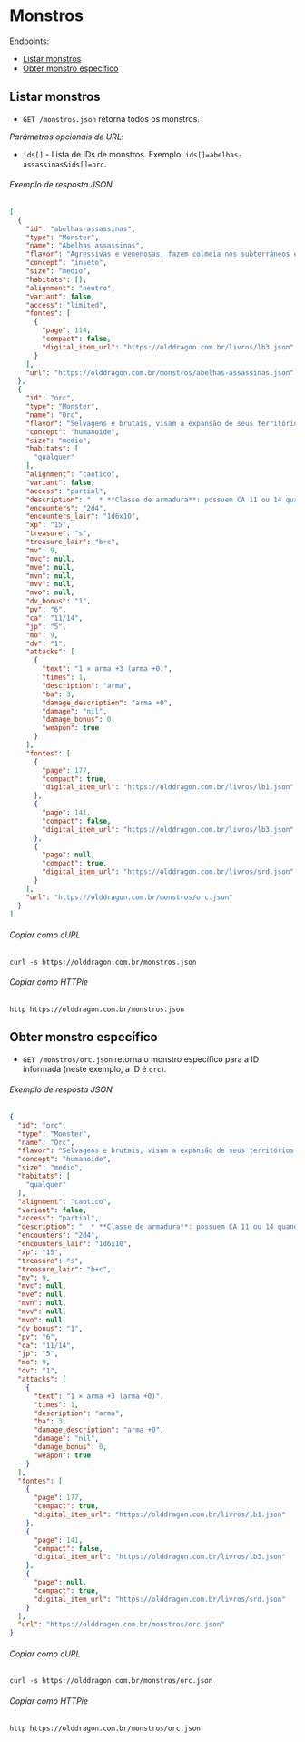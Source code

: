 Monstros
========

Endpoints:

- [Listar monstros](#listar-monstros)
- [Obter monstro específico](#obter-monstro-específico)

Listar monstros
--------------

* `GET /monstros.json` retorna todos os monstros.

_Parâmetros opcionais de URL_:

* `ids[]` - Lista de IDs de monstros. Exemplo: `ids[]=abelhas-assassinas&ids[]=orc`.

###### Exemplo de resposta JSON
<!-- START monsters_index.json -->
```json
[
  {
    "id": "abelhas-assassinas",
    "type": "Monster",
    "name": "Abelhas assassinas",
    "flavor": "Agressivas e venenosas, fazem colmeia nos subterrâneos e tocas.",
    "concept": "inseto",
    "size": "medio",
    "habitats": [],
    "alignment": "neutro",
    "variant": false,
    "access": "limited",
    "fontes": [
      {
        "page": 114,
        "compact": false,
        "digital_item_url": "https://olddragon.com.br/livros/lb3.json"
      }
    ],
    "url": "https://olddragon.com.br/monstros/abelhas-assassinas.json"
  },
  {
    "id": "orc",
    "type": "Monster",
    "name": "Orc",
    "flavor": "Selvagens e brutais, visam a expansão de seus territórios por meio de invasões e constantes ataques aos outros povos.",
    "concept": "humanoide",
    "size": "medio",
    "habitats": [
      "qualquer"
    ],
    "alignment": "caotico",
    "variant": false,
    "access": "partial",
    "description": "  * **Classe de armadura**: possuem CA 11 ou 14 quando usam armadura de couro e escudo.\n\n  * **Infravisão**: 18 metros.",
    "encounters": "2d4",
    "encounters_lair": "1d6x10",
    "xp": "15",
    "treasure": "s",
    "treasure_lair": "b+c",
    "mv": 9,
    "mvc": null,
    "mve": null,
    "mvn": null,
    "mvv": null,
    "mvo": null,
    "dv_bonus": "1",
    "pv": "6",
    "ca": "11/14",
    "jp": "5",
    "mo": 9,
    "dv": "1",
    "attacks": [
      {
        "text": "1 × arma +3 (arma +0)",
        "times": 1,
        "description": "arma",
        "ba": 3,
        "damage_description": "arma +0",
        "damage": "nil",
        "damage_bonus": 0,
        "weapon": true
      }
    ],
    "fontes": [
      {
        "page": 177,
        "compact": true,
        "digital_item_url": "https://olddragon.com.br/livros/lb1.json"
      },
      {
        "page": 141,
        "compact": false,
        "digital_item_url": "https://olddragon.com.br/livros/lb3.json"
      },
      {
        "page": null,
        "compact": true,
        "digital_item_url": "https://olddragon.com.br/livros/srd.json"
      }
    ],
    "url": "https://olddragon.com.br/monstros/orc.json"
  }
]
```
<!-- END monsters_index.json -->
###### Copiar como cURL

``` shell
curl -s https://olddragon.com.br/monstros.json
```

###### Copiar como HTTPie

``` shell
http https://olddragon.com.br/monstros.json
```

Obter monstro específico
------------------------

- `GET /monstros/orc.json` retorna o monstro específico para a ID informada (neste exemplo, a ID é `orc`).

###### Exemplo de resposta JSON
<!-- START monsters_show.json -->
```json
{
  "id": "orc",
  "type": "Monster",
  "name": "Orc",
  "flavor": "Selvagens e brutais, visam a expansão de seus territórios por meio de invasões e constantes ataques aos outros povos.",
  "concept": "humanoide",
  "size": "medio",
  "habitats": [
    "qualquer"
  ],
  "alignment": "caotico",
  "variant": false,
  "access": "partial",
  "description": "  * **Classe de armadura**: possuem CA 11 ou 14 quando usam armadura de couro e escudo.\n\n  * **Infravisão**: 18 metros.",
  "encounters": "2d4",
  "encounters_lair": "1d6x10",
  "xp": "15",
  "treasure": "s",
  "treasure_lair": "b+c",
  "mv": 9,
  "mvc": null,
  "mve": null,
  "mvn": null,
  "mvv": null,
  "mvo": null,
  "dv_bonus": "1",
  "pv": "6",
  "ca": "11/14",
  "jp": "5",
  "mo": 9,
  "dv": "1",
  "attacks": [
    {
      "text": "1 × arma +3 (arma +0)",
      "times": 1,
      "description": "arma",
      "ba": 3,
      "damage_description": "arma +0",
      "damage": "nil",
      "damage_bonus": 0,
      "weapon": true
    }
  ],
  "fontes": [
    {
      "page": 177,
      "compact": true,
      "digital_item_url": "https://olddragon.com.br/livros/lb1.json"
    },
    {
      "page": 141,
      "compact": false,
      "digital_item_url": "https://olddragon.com.br/livros/lb3.json"
    },
    {
      "page": null,
      "compact": true,
      "digital_item_url": "https://olddragon.com.br/livros/srd.json"
    }
  ],
  "url": "https://olddragon.com.br/monstros/orc.json"
}
```
<!-- END monsters_show.json -->

###### Copiar como cURL

``` shell
curl -s https://olddragon.com.br/monstros/orc.json
```

###### Copiar como HTTPie

``` shell
http https://olddragon.com.br/monstros/orc.json
```
